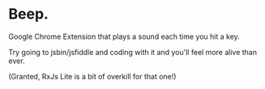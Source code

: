 # Beep.
Google Chrome Extension that plays a sound each time you hit a key.

Try going to jsbin/jsfiddle and coding with it and you'll feel more alive than ever.


(Granted, RxJs Lite is a bit of overkill for that one!)